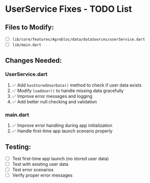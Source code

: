 # UserService Fixes - TODO List

## Files to Modify:
- [ ] `lib/core/features/Agrobloc/data/dataSources/userService.dart`
- [ ] `lib/main.dart`

## Changes Needed:

### UserService.dart
1. ✅ Add `hasStoredUserData()` method to check if user data exists
2. ✅ Modify `loadUser()` to handle missing data gracefully
3. ✅ Improve error messages and logging
4. ✅ Add better null checking and validation

### main.dart
1. ✅ Improve error handling during app initialization
2. ✅ Handle first-time app launch scenario properly

## Testing:
- [ ] Test first-time app launch (no stored user data)
- [ ] Test with existing user data
- [ ] Test error scenarios
- [ ] Verify proper error messages
